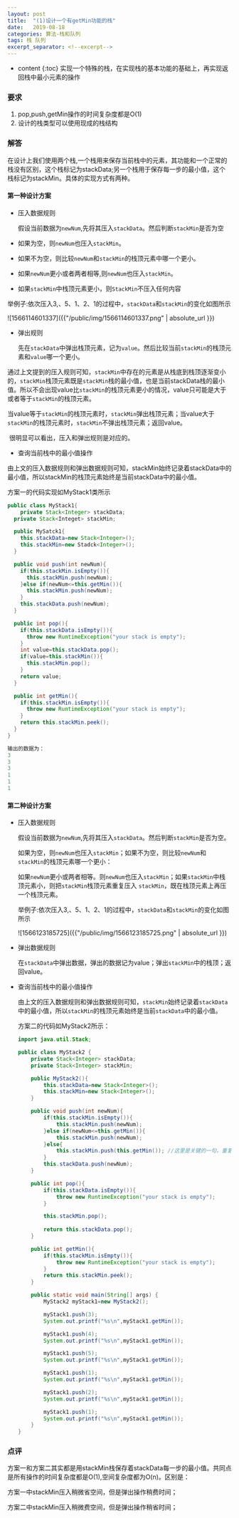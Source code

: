 ```yaml
---
layout: post
title:  "(1)设计一个有getMin功能的栈"
date:   2019-08-18 
categories: 算法-栈和队列
tags: 栈 队列
excerpt_separator: <!--excerpt-->
---
```

* content
{:toc}
实现一个特殊的栈，在实现栈的基本功能的基础上，再实现返回栈中最小元素的操作 
 
<!--excerpt-->

### 要求
1. pop,push,getMin操作的时间复杂度都是O(1)
2. 设计的栈类型可以使用现成的栈结构

### 解答

​	在设计上我们使用两个栈,一个栈用来保存当前栈中的元素，其功能和一个正常的栈没有区别，这个栈标记为stackData;另一个栈用于保存每一步的最小值，这个栈标记为stackMin。具体的实现方式有两种。

#### 第一种设计方案

+ 压入数据规则

  假设当前数据为`newNum`,先将其压入`stackData`。然后判断`stackMin`是否为空

+ 如果为空，则`newNum`也压入`stackMin`。

+ 如果不为空，则比较`newNum`和`stackMin`的栈顶元素中哪一个更小。

+ 如果`newNum`更小或者两者相等,则`newNum`也压入`stackMin`。

+ 如果`stackMin`中栈顶元素更小，则`StackMin`不压入任何内容

举例子:依次压入3,、5、1、2、1的过程中，`stackData`和`stackMin`的变化如图所示

![1566114601337]({{"/public/img/1566114601337.png" | absolute_url }})  

+ 弹出规则

  先在`stackData`中弹出栈顶元素，记为`value`。然后比较当前`stackMin`的栈顶元素和`value`哪一个更小。

通过上文提到的压入规则可知，`stackMin`中存在的元素是从栈底到栈顶逐渐变小的，`stackMin`栈顶元素既是`stackMin`栈的最小值，也是当前stackData栈的最小值。所以不会出现value比`stackMin`的栈顶元素更小的情况，value只可能是大于或者等于`stackMin`的栈顶元素。

​		当value等于`stackMin`的栈顶元素时，`stackMin`弹出栈顶元素；当value大于`stackMin`的栈顶元素时，`stackMin`不弹出栈顶元素；返回value。

​		很明显可以看出，压入和弹出规则是对应的。

+ 查询当前栈中的最小值操作

由上文的压入数据规则和弹出数据规则可知，stackMin始终记录着stackData中的最小值，所以stackMin的栈顶元素始终是当前stackData中的最小值。

方案一的代码实现如MyStack1类所示

``` java
public class MyStack1{
	private Stack<Integer> stackData;
  private Stack<Integet> stackMin;

  public MySatck1{
    this.stackData=new Stack<Integer>();
    this.stackMin=new Stadck<Integer>();
  }

  public void push(int newNum){
    if(this.stackMin.isEmpty()){
      this.stackMin.push(newNum);
    }else if(newNum<=this.getMin()){
      this.stackMin.push(newNum);
    }
    this.stackData.push(newNum);
  }

  public int pop(){
    if(this.stackData.isEmpty()){
      throw new RuntimeException("your stack is empty");
    }
    int value=this.stackData.pop();
    if(value=this.stackMin()){
      this.stackMin.pop();
    }
    return value;
  }

  public int getMin(){
    if(this.stackMin.isEmpty()){
      throw new RuntimeException("your stack is empty");
    }
    return this.stackMin.peek();
  }
}

输出的数据为：
3
3
3
1
1
1
```



#### 第二种设计方案

+ 压入数据规则

  假设当前数据为`newNum`,先将其压入`stackData`。然后判断`stackMin`是否为空。

  如果为空，则`newNum`也压入`stackMin`；如果不为空，则比较`newNum`和`stackMin`的栈顶元素哪一个更小：

  如果`newNum`更小或两者相等。则`newNum`也压入`stackMin`；如果`stackMin`中栈顶元素小，则把`stackMin`栈顶元素重复压入
  `stackMin`，既在栈顶元素上再压一个栈顶元素。
  
  举例子:依次压入3,、5、1、2、1的过程中，`stackData`和`stackMin`的变化如图所示 
  
  ![1566123185725]({{"/public/img/1566123185725.png" | absolute_url }})  
  

+ 弹出数据规则

  在`stackData`中弹出数据，弹出的数据记为value；弹出`stackMin`中的栈顶；返回value。

+ 查询当前栈中的最小值操作

  由上文的压入数据规则和弹出数据规则可知，`stackMin`始终记录着`stackData`中的最小值，所以`stackMin`的栈顶元素始终是当前`stackData`中的最小值。

  方案二的代码如MyStack2所示：

  ```java
  import java.util.Stack;
  
  public class MyStack2 {
      private Stack<Integer> stackData;
      private Stack<Integer> stackMin;
  
      public MyStack2(){
          this.stackData=new Stack<Integer>();
          this.stackMin=new Stack<Integer>();
      }
  
      public void push(int newNum){
          if(this.stackMin.isEmpty()){
              this.stackMin.push(newNum);
          }else if(newNum<=this.getMin()){
              this.stackMin.push(newNum);
          }else{
              this.stackMin.push(this.getMin()); //这里是关键的一句，重复添加栈顶元素
          }
          this.stackData.push(newNum);
      }
  
      public int pop(){ 
          if(this.stackData.isEmpty()){
              throw new RuntimeException("your stack is empty");
          }
  
          this.stackMin.pop();
           
          return this.stackData.pop();
      }
  
      public int getMin(){
          if(this.stackMin.isEmpty()){
              throw new RuntimeException("your stack is empty");
          }
          return this.stackMin.peek();
      }
  
      public static void main(String[] args) { 
          MyStack2 myStack1=new MyStack2();
  
          myStack1.push(3);
          System.out.printf("%s\n",myStack1.getMin());
  
          myStack1.push(4);
          System.out.printf("%s\n",myStack1.getMin());
  
          myStack1.push(5);
          System.out.printf("%s\n",myStack1.getMin());
  
          myStack1.push(1);
          System.out.printf("%s\n",myStack1.getMin());
  
          myStack1.push(2);
          System.out.printf("%s\n",myStack1.getMin());
  
          myStack1.push(1);
          System.out.printf("%s\n",myStack1.getMin());
      }
  }
  
  ```



### 点评

方案一和方案二其实都是用stackMin栈保存着stackData每一步的最小值。共同点是所有操作的时间复杂度都是O(1),空间复杂度都为O(n)。区别是：

方案一中stackMin压入稍微省空间，但是弹出操作稍费时间；

方案二中stackMin压入稍微费空间，但是弹出操作稍省时间；